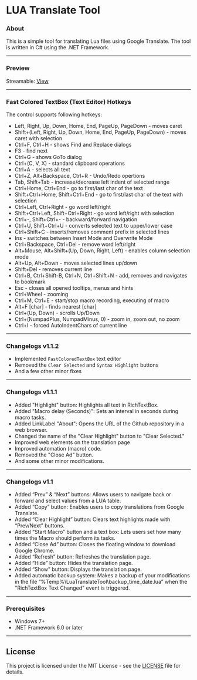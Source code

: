 # LUA Translate Tool

### About
This is a simple tool for translating Lua files using Google Translate. The tool is written in C# using the .NET Framework.

------------
### Preview
Streamable:  [View](https://streamable.com/8l1jr2 "View")

------------
### Fast Colored TextBox (Text Editor) Hotkeys

The control supports following hotkeys:

- Left, Right, Up, Down, Home, End, PageUp, PageDown - moves caret
- Shift+(Left, Right, Up, Down, Home, End, PageUp, PageDown) - moves caret with selection
- Ctrl+F, Ctrl+H - shows Find and Replace dialogs
- F3 - find next
- Ctrl+G - shows GoTo dialog
- Ctrl+(C, V, X) - standard clipboard operations
- Ctrl+A - selects all text
- Ctrl+Z, Alt+Backspace, Ctrl+R - Undo/Redo opertions
- Tab, Shift+Tab - increase/decrease left indent of selected range
- Ctrl+Home, Ctrl+End - go to first/last char of the text
- Shift+Ctrl+Home, Shift+Ctrl+End - go to first/last char of the text with selection
- Ctrl+Left, Ctrl+Right - go word left/right
- Shift+Ctrl+Left, Shift+Ctrl+Right - go word left/right with selection
- Ctrl+-, Shift+Ctrl+- - backward/forward navigation
- Ctrl+U, Shift+Ctrl+U - converts selected text to upper/lower case
- Ctrl+Shift+C - inserts/removes comment prefix in selected lines
- Ins - switches between Insert Mode and Overwrite Mode
- Ctrl+Backspace, Ctrl+Del - remove word left/right
- Alt+Mouse, Alt+Shift+(Up, Down, Right, Left) - enables column selection mode
- Alt+Up, Alt+Down - moves selected lines up/down
- Shift+Del - removes current line
- Ctrl+B, Ctrl+Shift-B, Ctrl+N, Ctrl+Shift+N - add, removes and navigates to bookmark
- Esc - closes all opened tooltips, menus and hints
- Ctrl+Wheel - zooming
- Ctrl+M, Ctrl+E - start/stop macro recording, executing of macro
- Alt+F [char] - finds nearest [char]
- Ctrl+(Up, Down) - scrolls Up/Down
- Ctrl+(NumpadPlus, NumpadMinus, 0) - zoom in, zoom out, no zoom
- Ctrl+I - forced AutoIndentChars of current line

------------
### Changelogs v1.1.2

- Implemented `FastColoredTextBox` text editor
- Removed the `Clear Selected` and `Syntax Highlight` buttons
- And a few other minor fixes

------------

### Changelogs v1.1.1

- Added "Highlight" button: Highlights all text in RichTextBox.
- Added "Macro delay (Seconds)": Sets an interval in seconds during macro tasks.
- Added LinkLabel "About": Opens the URL of the Github repository in a web browser.
- Changed the name of the "Clear Highlight" button to "Clear Selected."
- Improved web elements on the translation page
- Improved automation (macro) code.
- Removed the "Close Ad" button.
- And some other minor modifications.

------------

### Changelogs v1.1

- Added “Prev” & “Next” buttons: Allows users to navigate back or forward and select values from a LUA table.
- Added “Copy” button: Enables users to copy translations from Google Translate.
- Added “Clear Highlight” button: Clears text highlights made with “Prev/Next” buttons.
- Added “Start Macro” button and a text box: Lets users set how many times the Macro should perform its tasks.
- Added “Close Ad” button: Closes the floating window to download Google Chrome.
- Added “Refresh” button: Refreshes the translation page.
- Added “Hide” button: Hides the translation page.
- Added “Show” button: Displays the translation page.
- Added automatic backup system: Makes a backup of your modifications in the file “%Temp%\LuaTranslateTool\backup_time_date.lua” when the "RichTextBox Text Changed" event is triggered.

------------

### Prerequisites

- Windows 7+
- .NET Framework 6.0 or later

------------
## License

This project is licensed under the MIT License - see the [LICENSE](https://github.com/0wn1/LUATranslateTool/blob/main/LICENSE) file for details.
